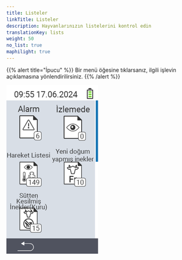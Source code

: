 ```yaml
---
title: Listeler
linkTitle: Listeler
description: Hayvanlarınızın listelerini kontrol edin
translationKey: lists
weight: 50
no_list: true
maphilight: true
---
```

{{% alert title="İpucu" %}}
Bir menü öğesine tıklarsanız, ilgili işlevin açıklamasına yönlendirilirsiniz.
{{% /alert %}}

<img src="images/lists.png" alt="VitalControl Çiftlikte Yeni" title="Çiftlikte Yeni" usemap="#workmap" class="maphilight" />

<map name="workmap">
  <area shape="rect" coords="3,40,116,160" alt="Alarm listesi" title="Alarm listenizi kontrol edin&#10;Fare tıklaması: dokümantasyonu aç" href="/en/docs/lists/alarm/">
  <area shape="rect" coords="3,160,116,280" alt="Eylem listesi" title="Eylem listenizi kontrol edin&#10;Fare tıklaması: dokümantasyonu aç" href="/en/docs/lists/actions/">
  <area shape="rect" coords="3,280,116,399" alt="Kuru inekler listesi" title="Kuru inekler listenizi kontrol edin&#10;Fare tıklaması: dokümantasyonu aç" href="/en/docs/lists/dry-cows/">

  <area shape="rect" coords="116,40,230,160" alt="Gözetim listesi" title="Gözetim listenizi kontrol edin&#10;Fare tıklaması: dokümantasyonu aç" href="/en/docs/lists/on-watch/">
  <area shape="rect" coords="116,160,230,280" alt="Taze inekler" title="Taze inekler listenizi kontrol edin&#10;Fare tıklaması: dokümantasyonu aç" href="/en/docs/lists/fresh-cows/">

  <area shape="rect" coords="2,401,115,438" alt="Geri" title="Bir seviye geri git" href="/en/docs/menu/mainmenu/">
</map>
